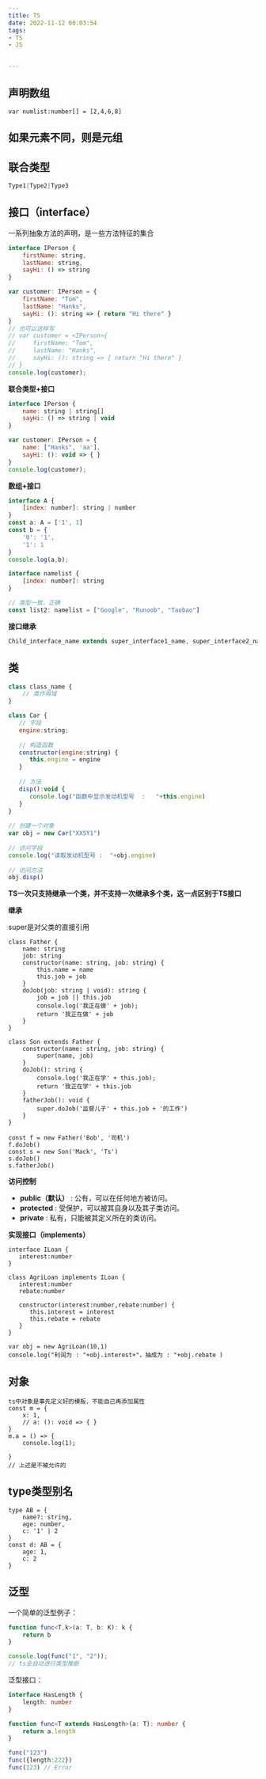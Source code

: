 ```yaml
---
title: TS
date: 2022-11-12 00:03:54
tags:
- TS
- JS


---
```


## **声明数组**

```tsx
var numlist:number[] = [2,4,6,8]
```

## **如果元素不同，则是元组**

## **联合类型**

```jsx
Type1|Type2|Type3
```

## 接口（interface）

一系列抽象方法的声明，是一些方法特征的集合

```jsx
interface IPerson {
    firstName: string,
    lastName: string,
    sayHi: () => string
}

var customer: IPerson = {
    firstName: "Tom",
    lastName: "Hanks",
    sayHi: (): string => { return "Hi there" }
} 
// 也可以这样写
// var customer = <IPerson>{
//     firstName: "Tom",
//     lastName: "Hanks",
//     sayHi: (): string => { return "Hi there" }
// }
console.log(customer);
```

**联合类型+接口**

```jsx
interface IPerson {
    name: string | string[]
    sayHi: () => string | void
}

var customer: IPerson = {
    name: ["Hanks", 'aa'],
    sayHi: (): void => { }
}
console.log(customer);
```

**数组+接口**

```jsx
interface A {
    [index: number]: string | number
}
const a: A = ['1', 1]
const b = {
    '0': '1',
    '1': 1
}
console.log(a,b);

interface namelist {
    [index: number]: string
}

// 类型一致，正确
const list2: namelist = ["Google", "Runoob", "Taobao"]
```

**接口继承**

```jsx
Child_interface_name extends super_interface1_name, super_interface2_name,…,super_interfaceN_name
```

## 类

```jsx
class class_name { 
    // 类作用域
}
```

```jsx
class Car { 
   // 字段
   engine:string; 
   
   // 构造函数
   constructor(engine:string) { 
      this.engine = engine 
   }  
   
   // 方法
   disp():void { 
      console.log("函数中显示发动机型号  :   "+this.engine) 
   } 
} 
 
// 创建一个对象
var obj = new Car("XXSY1")
 
// 访问字段
console.log("读取发动机型号 :  "+obj.engine)  
 
// 访问方法
obj.disp()
```

**TS一次只支持继承一个类，并不支持一次继承多个类，这一点区别于TS接口**

**继承**

super是对父类的直接引用

```tsx
class Father {
    name: string
    job: string
    constructor(name: string, job: string) {
        this.name = name
        this.job = job
    }
    doJob(job: string | void): string {
        job = job || this.job
        console.log('我正在做' + job);
        return '我正在做' + job
    }
}

class Son extends Father {
    constructor(name: string, job: string) {
        super(name, job)
    }
    doJob(): string {
        console.log('我正在学' + this.job);
        return '我正在学' + this.job
    }
    fatherJob(): void {
        super.doJob('监督儿子' + this.job + '的工作')
    }
}

const f = new Father('Bob', '司机')
f.doJob()
const s = new Son('Mack', 'Ts')
s.doJob()
s.fatherJob()
```

**访问控制**

- **public（默认）** : 公有，可以在任何地方被访问。
- **protected** : 受保护，可以被其自身以及其子类访问。
- **private** : 私有，只能被其定义所在的类访问。

**实现接口（implements）**

```tsx
interface ILoan { 
   interest:number 
} 
 
class AgriLoan implements ILoan { 
   interest:number 
   rebate:number 
   
   constructor(interest:number,rebate:number) { 
      this.interest = interest 
      this.rebate = rebate 
   } 
} 
 
var obj = new AgriLoan(10,1) 
console.log("利润为 : "+obj.interest+"，抽成为 : "+obj.rebate )
```

## 对象

```tsx
ts中对象是事先定义好的模板，不能自己再添加属性
const m = {
    x: 1,
    // a: (): void => { }
}
m.a = () => {
    console.log(1);

}
// 上述是不被允许的
```

## type类型别名

```tsx
type AB = {
    name?: string,
    age: number,
    c: '1' | 2
}
const d: AB = {
    age: 1,
    c: 2
}
```

## 泛型

一个简单的泛型例子：
```ts
function func<T,k>(a: T, b: K): k {
    return b
}

console.log(func("1", "2"));
// ts会自动进行类型推断
```

泛型接口：
```ts
interface HasLength {
    length: number
}

function func<T extends HasLength>(a: T): number {
    return a.length
}

func("123")
func({length:222})
func(123) // Error
```